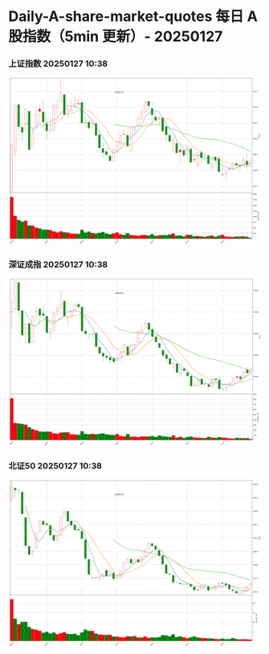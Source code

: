 
# Daily-A-share-market-quotes 每日 A 股指数（5min 更新）- 20250127

### 上证指数 20250127 10:38
![](./fig/2025/1/20250127-sh000001.png)

### 深证成指 20250127 10:38
![](./fig/2025/1/20250127-sz399001.png)

### 北证50 20250127 10:38
![](./fig/2025/1/20250127-bj899050.png)
